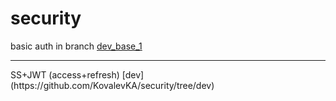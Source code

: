 # security

basic auth in branch [dev_base_1](https://github.com/KovalevKA/security/tree/dev_base_1)
<hr>
SS+JWT (access+refresh) [dev](https://github.com/KovalevKA/security/tree/dev)



